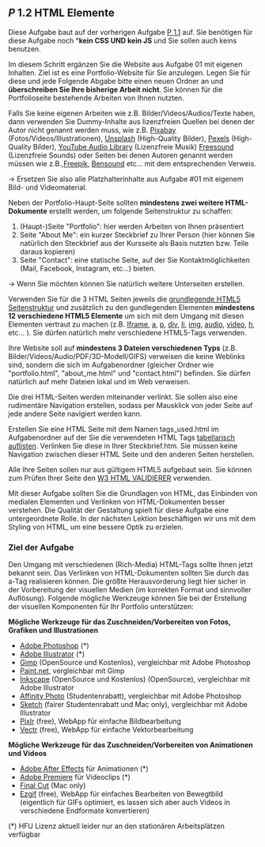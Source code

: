 ## _P_ **1.2** HTML Elemente

Diese Aufgabe baut auf der vorherigen Aufgabe [P 1.1](../P1.1) auf.
Sie benötigen für diese Aufgabe noch °**kein CSS UND kein JS** und Sie sollen auch keins benutzen.

Im diesem Schritt ergänzen Sie die Website aus Aufgabe 01 mit eigenen Inhalten. 
Ziel ist es eine Portfolio-Website für Sie anzulegen. Legen Sie für diese und jede Folgende Abgabe bitte einen neuen Ordner an und **überschreiben Sie Ihre bisherige Arbeit nicht**. Sie können für die Portfolioseite bestehende Arbeiten von Ihnen nutzten. 

Falls Sie keine eigenen Arbeiten wie  z.B. Bilder/Videos/Audios/Texte haben, dann verwenden Sie Dummy-Inhalte aus lizenzfreien Quellen bei denen der Autor nicht genannt werden muss, wie z.B. [Pixabay](https://pixabay.com/) (Fotos/Videos/Illustrationen), [Unsplash](https://unsplash.com/) (High-Quality Bilder), [Pexels](https://pexels.com/) (High-Quality Bilder), [YouTube Audio Library](https://www.youtube.com/audiolibrary/music?nv=1) (Lizenzfreie Musik) [Freesound](https://freesound.org/) (Lizenzfreie Sounds) oder Seiten bei denen Autoren genannt werden müssen wie z.B.,[Freepik](https://www.freepik.com/), [Bensound](https://www.bensound.com/) etc... mit dem entsprechenden Verweis.

-> Ersetzen Sie also alle Platzhalterinhalte aus Aufgabe #01 mit eigenem Bild- und Videomaterial.

Neben der Portfolio-Haupt-Seite sollten **mindestens zwei weitere HTML-Dokumente** erstellt werden, um folgende Seitenstruktur zu schaffen:

1. (Haupt-)Seite "Portfolio": hier werden Arbeiten von Ihnen präsentiert
2. Seite "About Me": ein kurzer Steckbrief zu Ihrer Person (hier können Sie natürlich den Steckbrief aus der Kursseite als Basis nutzten bzw. Teile daraus kopieren)
3. Seite "Contact": eine statische Seite, auf der Sie Kontaktmöglichkeiten (Mail, Facebook, Instagram, etc...) bieten.

-> Wenn Sie möchten können Sie natürlich weitere Unterseiten erstellen.

Verwenden Sie für die 3 HTML Seiten jeweils die [grundlegende HTML5 Seitenstruktur](https://www.w3schools.com/tags/tag_doctype.asp) und zusätzlich zu den gundlegenden Elementen **mindestens 12 verschiedene HTML5 Elemente** um sich mit dem Umgang mit diesen Elementen vertraut zu machen (z.B. [Iframe](https://www.w3schools.com/tags/tag_iframe.asp), [a](https://www.w3schools.com/tags/tag_a.asp), [p](https://www.w3schools.com/tags/tag_p.asp), [div](https://www.w3schools.com/tags/tag_div.ASP), [li](https://www.w3schools.com/tags/tag_li.asp), [img](https://www.w3schools.com/tags/tag_img.asp), [audio](https://www.w3schools.com/html/html5_audio.asp), [video](https://www.w3schools.com/tags/tag_video.asp), [h](https://www.w3schools.com/tags/tag_hn.asp), etc... ). Sie dürfen natürlich mehr verschiedene HTML5-Tags verwenden.

Ihre Website soll auf **mindestens 3 Dateien verschiedenen Typs** (z.B. Bilder/Videos/Audio/PDF/3D-Modell/GIFS) verweisen die keine Weblinks sind, sondern die sich im Aufgabenordner (gleicher Ordner wie "portfolio.html", "about_me.html" und "contact.html") befinden. Sie dürfen natürlich auf mehr Dateien lokal und im Web verweisen.

Die drei HTML-Seiten werden miteinander verlinkt. Sie sollen also eine rudimentäre Navigation erstellen, sodass per Mausklick von jeder Seite auf jede andere Seite navigiert werden kann.

Erstellen Sie eine HTML Seite mit dem Namen tags_used.html im Aufgabenordner auf der Sie die verwendeten HTML Tags [tabellarisch auflisten](https://www.w3schools.com/html/html_tables.asp). Verlinken Sie diese in Ihrer Steckbrief.htm. Sie müssen keine Navigation zwischen dieser HTML Seite und den anderen Seiten herstellen.

Alle Ihre Seiten sollen nur aus gültigem HTML5 aufgebaut sein. Sie können zum Prüfen Ihrer Seite den [W3 HTML VALIDIERER](https://validator.w3.org/#validate_by_upload) verwenden.

Mit dieser Aufgabe sollten Sie die Grundlagen von HTML, das Einbinden von medialen Elementen und Verlinken von HTML-Dokumenten besser verstehen. Die Qualität der Gestaltung spielt für diese Aufgabe eine untergeordnete Rolle. In der nächsten Lektion beschäftigen wir uns mit dem Styling von HTML, um eine bessere Optik zu erzielen.

### Ziel der Aufgabe

Den Umgang mit verschiedenen (Rich-Media) HTML-Tags sollte Ihnen jetzt bekannt sein. Das Verlinken von HTML-Dokumenten sollten Sie durch das a-Tag realisieren können.
Die größte Herausvorderung liegt hier sicher in der Vorbereitung der visuellen Medien (im korrekten Format und sinnvoller Auflösung).
Folgende mögliche Werkzeuge können Sie bei der Erstellung der visuellen Komponenten für Ihr Portfolio unterstützen:

**Mögliche Werkzeuge für das Zuschneiden/Vorbereiten von Fotos, Grafiken und Illustrationen**
- [Adobe Photoshop](https://www.adobe.com/de/products/photoshop.html) (*)
- [Adobe Illustrator](https://www.adobe.com/de/products/illustrator.html) (*)
- [Gimp](https://www.gimp.org/) (OpenSource und Kostenlos), vergleichbar mit Adobe Photoshop
- [Paint.net](https://www.getpaint.net/), vergleichbar mit Gimp
- [Inkscape](https://inkscape.org/de/) (OpenSource und Kostenlos) (OpenSource), vergleichbar mit Adobe Illustrator
- [Affinity Photo](https://affinity.serif.com/de/education/) (Studentenrabatt), vergleichbar mit Adobe Photoshop
- [Sketch](https://www.sketch.com/store/edu/) (fairer Studentenrabatt und Mac only), vergleichbar mit Adobe Illustrator
- [Pixlr](https://pixlr.com) (free), WebApp für einfache Bildbearbeitung
- [Vectr](https://vectr.com) (free), WebApp für einfache Vektorbearbeitung

**Mögliche Werkzeuge für das Zuschneiden/Vorbereiten von Animationen und Videos**
- [Adobe After Effects](https://www.adobe.com/de/products/aftereffects.html) für Animationen (*)
- [Adobe Premiere](https://www.adobe.com/de/products/premiere.html) für Videoclips (*)
- [Final Cut](https://www.apple.com/de/final-cut-pro/) (Mac only)
- [Ezgif](https://ezgif.com) (free), WebApp für einfaches Bearbeiten von Bewegtbild (eigentlich für GIFs optimiert, es lassen sich aber auch Videos in verschiedene Endformate konvertieren)

(*) HFU Lizenz aktuell leider nur an den stationären Arbeitsplätzen verfügbar